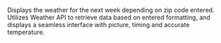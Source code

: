 Displays the weather for the next week depending on zip code entered. Utilizes Weather API to retrieve data based on entered formatting, and displays a seamless interface with picture, timing and accurate temperature. 
